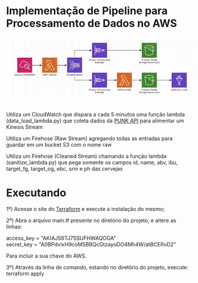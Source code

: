 # Implementação de Pipeline para Processamento de Dados no AWS #

![ScreenShot](images/archtecture.jpg)

Utiliza um CloudWatch que dispara a cada 5 minutos uma função lambda (data_load_lambda.py) que coleta dados da [PUNK API](https://api.punkapi.com/v2/beers/random) para alimentar um Kinesis Stream

Utiliza um Firehose (Raw Stream) agregando todas as entradas para guardar em um bucket S3 com o nome raw

Utiliza um Firehose (Cleaned Stream) chamando a função lambda (sanitize_lambda.py) que pega somente os campos id, name, abv, ibu, target_fg, target_og, ebc, srm e ph das cervejas

# Executando #

1º) Acesse o site do [Terraform](https://www.terraform.io/) e execute a instalação do mesmo;

2º) Abra o arquivo main.tf presente no diretório do projeto, e altere as linhas:

access_key = "AKIAJS6TJ7SSUFHWAQOGA"  
secret_key = "A0BPdvlxH9coMSBBQcGtzayoDO4Mh4W/atBCERvD2"

Para incluir a sua chave do AWS.

3º) Através da linha de comando, estando no diretório do projeto, execute:
terraform apply